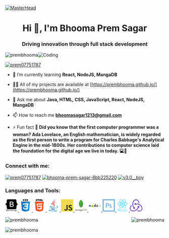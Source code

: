 [![MasterHead](https://i.pinimg.com/originals/0f/25/e4/0f25e4668c1c7740b5ed41835339d67f.gif)](https://rishavchanda.io)
<h1 align="center">Hi 👋, I'm Bhooma Prem Sagar</h1>
<h3 align="center">Driving innovation through full stack development</h3>
<img align="right" alt="Coding" width="400" src="https://user-images.githubusercontent.com/92288027/228864077-c1d8a2e4-8dc5-49e6-8072-c91b9bb7edca.gif">

<p align="left"> <img src="https://komarev.com/ghpvc/?username=prembhooma&label=Profile%20views&color=0e75b6&style=flat" alt="prembhooma" /> </p>

<p align="left"> <a href="https://twitter.com/prem07751787" target="blank"><img src="https://img.shields.io/twitter/follow/prem07751787?logo=twitter&style=for-the-badge" alt="prem07751787" /></a> </p>

- 🌱 I’m currently learning **React, NodeJS, MangaDB**

- 👨‍💻 All of my projects are available at [https://prembhooma.github.io/](https://prembhooma.github.io/)

- 💬 Ask me about **Java, HTML, CSS, JavaScript, React, NodeJS, MangaDB**

- 📫 How to reach me **bhoomasagar1213@gmail.com**

- ⚡ Fun fact **🎉 Did you know that the first computer programmer was a woman? Ada Lovelace, an English mathematician, is widely regarded as the first person to write a program for Charles Babbage's Analytical Engine in the mid-1800s. Her contributions to computer science laid the foundation for the digital age we live in today. 💻🚀**

<h3 align="left">Connect with me:</h3>
<p align="left">
<a href="https://twitter.com/prem07751787" target="blank"><img align="center" src="https://raw.githubusercontent.com/rahuldkjain/github-profile-readme-generator/master/src/images/icons/Social/twitter.svg" alt="prem07751787" height="30" width="40" /></a>
<a href="https://linkedin.com/in/bhooma-prem-sagar-8bb225220" target="blank"><img align="center" src="https://raw.githubusercontent.com/rahuldkjain/github-profile-readme-generator/master/src/images/icons/Social/linked-in-alt.svg" alt="bhooma-prem-sagar-8bb225220" height="30" width="40" /></a>
<a href="https://instagram.com/v3.0__boy" target="blank"><img align="center" src="https://raw.githubusercontent.com/rahuldkjain/github-profile-readme-generator/master/src/images/icons/Social/instagram.svg" alt="v3.0__boy" height="30" width="40" /></a>
</p>

<h3 align="left">Languages and Tools:</h3>
<p align="left"> <a href="https://getbootstrap.com" target="_blank" rel="noreferrer"> <img src="https://raw.githubusercontent.com/devicons/devicon/master/icons/bootstrap/bootstrap-plain-wordmark.svg" alt="bootstrap" width="40" height="40"/> </a> <a href="https://www.w3schools.com/css/" target="_blank" rel="noreferrer"> <img src="https://raw.githubusercontent.com/devicons/devicon/master/icons/css3/css3-original-wordmark.svg" alt="css3" width="40" height="40"/> </a> <a href="https://www.w3.org/html/" target="_blank" rel="noreferrer"> <img src="https://raw.githubusercontent.com/devicons/devicon/master/icons/html5/html5-original-wordmark.svg" alt="html5" width="40" height="40"/> </a> <a href="https://www.java.com" target="_blank" rel="noreferrer"> <img src="https://raw.githubusercontent.com/devicons/devicon/master/icons/java/java-original.svg" alt="java" width="40" height="40"/> </a> <a href="https://developer.mozilla.org/en-US/docs/Web/JavaScript" target="_blank" rel="noreferrer"> <img src="https://raw.githubusercontent.com/devicons/devicon/master/icons/javascript/javascript-original.svg" alt="javascript" width="40" height="40"/> </a> <a href="https://www.mongodb.com/" target="_blank" rel="noreferrer"> <img src="https://raw.githubusercontent.com/devicons/devicon/master/icons/mongodb/mongodb-original-wordmark.svg" alt="mongodb" width="40" height="40"/> </a> <a href="https://nodejs.org" target="_blank" rel="noreferrer"> <img src="https://raw.githubusercontent.com/devicons/devicon/master/icons/nodejs/nodejs-original-wordmark.svg" alt="nodejs" width="40" height="40"/> </a> <a href="https://www.photoshop.com/en" target="_blank" rel="noreferrer"> <img src="https://raw.githubusercontent.com/devicons/devicon/master/icons/photoshop/photoshop-line.svg" alt="photoshop" width="40" height="40"/> </a> <a href="https://reactjs.org/" target="_blank" rel="noreferrer"> <img src="https://raw.githubusercontent.com/devicons/devicon/master/icons/react/react-original-wordmark.svg" alt="react" width="40" height="40"/> </a> <a href="https://redux.js.org" target="_blank" rel="noreferrer"> <img src="https://raw.githubusercontent.com/devicons/devicon/master/icons/redux/redux-original.svg" alt="redux" width="40" height="40"/> </a> </p>



<p><img align="right" src="https://github-readme-stats.vercel.app/api?username=prembhooma&show_icons=true&locale=en" alt="prembhooma" /></p>

<p>&nbsp;<img align="left" src="https://github-readme-streak-stats.herokuapp.com/?user=prembhooma&" alt="prembhooma" /></p>

<p><img align="center" src="https://github-readme-stats.vercel.app/api/top-langs?username=prembhooma&show_icons=true&locale=en&layout=compact" alt="prembhooma" /></p>
